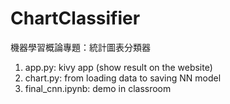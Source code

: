 # ChartClassifier
機器學習概論專題：統計圖表分類器
1. app.py: kivy app (show result on the website)
2. chart.py: from loading data to saving NN model
3. final_cnn.ipynb: demo in classroom
